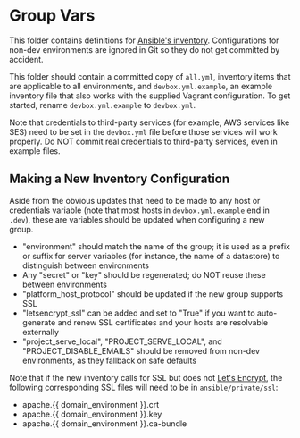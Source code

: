 # Group Vars

This folder contains definitions for [Ansible's inventory](http://docs.ansible.com/ansible/latest/intro_inventory.html).
Configurations for non-dev environments are ignored in Git so they do not get committed by accident.

This folder should contain a committed copy of `all.yml`, inventory items that are applicable to all environments, and
`devbox.yml.example`, an example inventory file that also works with the supplied Vagrant configuration. To get started,
rename `devbox.yml.example` to `devbox.yml`.

Note that credentials to third-party services (for example, AWS services like SES) need to be set in the
`devbox.yml` file before those services will work properly. Do NOT commit real credentials to third-party
services, even in example files.

## Making a New Inventory Configuration

Aside from the obvious updates that need to be made to any host or credentials variable (note that most hosts in
`devbox.yml.example` end in `.dev`), these are variables should be updated when configuring a new group.

* "environment" should match the name of the group; it is used as a prefix or suffix for server variables (for instance, the name of a datastore) to distinguish between environments
* Any "secret" or "key" should be regenerated; do NOT reuse these between environments
* "platform_host_protocol" should be updated if the new group supports SSL
* "letsencrypt_ssl" can be added and set to "True" if you want to auto-generate and renew SSL certificates and your hosts are resolvable externally
* "project_serve_local", "PROJECT_SERVE_LOCAL", and "PROJECT_DISABLE_EMAILS" should be removed from non-dev environments, as they fallback on safe defaults

Note that if the new inventory calls for SSL but does not [Let's Encrypt](https://letsencrypt.org/), the following
corresponding SSL files will need to be in `ansible/private/ssl`:

* apache.{{ domain_environment }}.crt
* apache.{{ domain_environment }}.key
* apache.{{ domain_environment }}.ca-bundle
